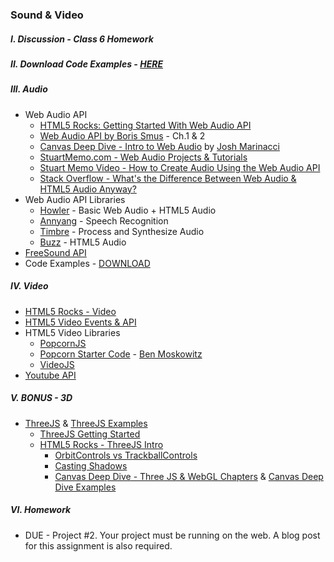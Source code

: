 ### Sound & Video

##### I. Discussion - Class 6 Homework

##### II. Download Code Examples - [HERE](https://dl.dropboxusercontent.com/u/9648298/Week_08_Code.zip)

##### III. Audio
* Web Audio API
	* [HTML5 Rocks: Getting Started With Web Audio API](http://www.html5rocks.com/en/tutorials/webaudio/intro/)
	* [Web Audio API by Boris Smus](http://chimera.labs.oreilly.com/books/1234000001552/index.html) - Ch.1 & 2
	* [Canvas Deep Dive - Intro to Web Audio](http://joshondesign.com/p/books/canvasdeepdive/chapter12.html#overview) by [Josh Marinacci](https://twitter.com/joshmarinacci)
	* [StuartMemo.com - Web Audio Projects & Tutorials](http://stuartmemo.com/)
	* [Stuart Memo Video - How to Create Audio Using the Web Audio API](http://www.youtube.com/watch?v=oHBx_kMmsRE)
	* [Stack Overflow - What's the Difference Between Web Audio & HTML5 Audio Anyway?](http://stackoverflow.com/questions/13121250/whats-the-difference-between-web-audio-and-html5-audio-anyway)
* Web Audio API Libraries
	* [Howler](http://goldfirestudios.com/blog/104/howler.js-Modern-Web-Audio-Javascript-Library) - Basic Web Audio + HTML5 Audio
	* [Annyang](https://www.talater.com/annyang/) - Speech Recognition
	* [Timbre](http://mohayonao.github.io/timbre.js/) - Process and Synthesize Audio
	* [Buzz](http://buzz.jaysalvat.com/documentation/buzz/) - HTML5 Audio
* [FreeSound API](https://www.freesound.org/help/developers/)
* Code Examples - [DOWNLOAD](https://dl.dropboxusercontent.com/u/9648298/Basic_Audio.zip)

##### IV. Video
* [HTML5 Rocks - Video](http://www.html5rocks.com/en/tutorials/video/basics/)
* [HTML5 Video Events & API](http://www.w3.org/2010/05/video/mediaevents.html)
* HTML5 Video Libraries
	* [PopcornJS](http://popcornjs.org/)
	* [Popcorn Starter Code](https://github.com/benrito/popcorn-starter) - [Ben Moskowitz](https://twitter.com/benrito)
	* [VideoJS](http://www.videojs.com/)
* [Youtube API](https://developers.google.com/youtube/v3/)

##### V. BONUS - 3D
* [ThreeJS](http://threejs.org/) & [ThreeJS Examples](http://threejs.org/examples/)
  * [ThreeJS Getting Started](http://threejs.org/docs/index.html#Manual/Introduction/Creating_a_scene)
  * [HTML5 Rocks - ThreeJS Intro](http://www.html5rocks.com/en/tutorials/three/intro/) 
	* [OrbitControls vs TrackballControls](http://stackoverflow.com/questions/18581225/orbitcontrol-or-trackballcontrol)
	* [Casting Shadows](http://learningthreejs.com/blog/2012/01/20/casting-shadows/)
	* [Canvas Deep Dive - Three JS & WebGL Chapters](http://joshondesign.com/p/books/canvasdeepdive/toc.html) & [Canvas Deep Dive Examples](https://github.com/joshmarinacci/canvasdeepdive-examples/tree/master/WebGL)

##### VI. Homework
* DUE - Project #2. Your project must be running on the web. A blog post for this assignment is also required.